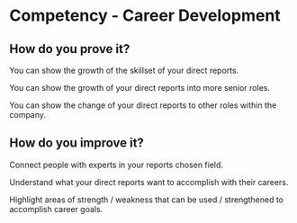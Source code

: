# Competency - Career Development

## How do you prove it?

You can show the growth of the skillset of your direct reports.

You can show the growth of your direct reports into more senior roles.

You can show the change of your direct reports to other roles within the company.

## How do you improve it?

Connect people with experts in your reports chosen field.

Understand what your direct reports want to accomplish with their careers.

Highlight areas of strength / weakness that can be used / strengthened to accomplish career goals.

